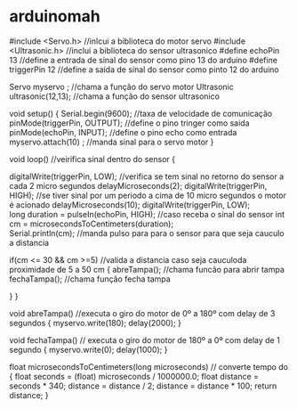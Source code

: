 # arduinomah
#include <Servo.h>                       //inlcui a biblioteca do motor servo
#include <Ultrasonic.h>                  //inclui a biblioteca do sensor ultrasonico
#define echoPin 13                       //define a entrada de sinal do sensor como pino 13 do arduino 
#define triggerPin 12                    //define a saída de sinal do sensor como pinto 12 do arduino
 
Servo myservo ;                           //chama a função do servo motor
Ultrasonic ultrasonic(12,13);             //chama a função do sensor ultrasonico 
 
void setup()
{
  Serial.begin(9600);                      //taxa de velocidade de comunicação 
  pinMode(triggerPin, OUTPUT);             //define o pino tringer como saida
  pinMode(echoPin, INPUT);                 //define o pino echo como entrada
  myservo.attach(10) ;                     //manda sinal para o servo motor
}
 
void loop()                               //veirifica sinal dentro do sensor
{
 
  digitalWrite(triggerPin, LOW);          //verifica se tem sinal no retorno do sensor a cada 2 micro segundos 
  delayMicroseconds(2);
  digitalWrite(triggerPin, HIGH);         //se tiver sinal por um periodo a cima de 10 micro segundos o motor é acionado
  delayMicroseconds(10);
  digitalWrite(triggerPin, LOW);          
  long duration = pulseIn(echoPin, HIGH);   //caso receba o sinal do sensor 
  int cm = microsecondsToCentimeters(duration);   
  Serial.println(cm);                       //manda pulso para para o sensor para que seja cauculo a distancia
  
  if(cm <= 30 && cm >=5)                    //valida a distancia caso seja cauculoda proximidade de 5 a 50 cm
  {
       abreTampa();                        //chama funcão para abrir tampa
       fechaTampa();                       //chama função fecha tampa
 
  }
}
 
void abreTampa()                          //executa o giro do motor de 0º a 180º com delay de 3 segundos
{
    myservo.write(180);
    delay(2000);
}
 
void fechaTampa()                        // executa o giro do motor de 180º a 0º com delay de 1 segundo 
{
  myservo.write(0);
  delay(1000);
}
 
float microsecondsToCentimeters(long microseconds)           // converte tempo do
{
  float seconds = (float) microseconds / 1000000.0;
  float distance = seconds * 340;
  distance = distance / 2;
  distance = distance * 100;
  return distance;
}

